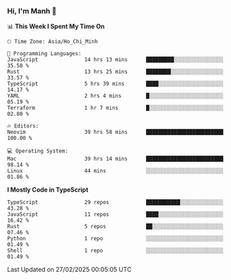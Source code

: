 ### Hi, I'm Manh 👋

<!--START_SECTION:waka-->
📊 **This Week I Spent My Time On** 

```text
🕑︎ Time Zone: Asia/Ho_Chi_Minh

💬 Programming Languages: 
JavaScript               14 hrs 13 mins      █████████░░░░░░░░░░░░░░░░   35.58 % 
Rust                     13 hrs 25 mins      ████████░░░░░░░░░░░░░░░░░   33.57 % 
TypeScript               5 hrs 39 mins       ████░░░░░░░░░░░░░░░░░░░░░   14.17 % 
YAML                     2 hrs 4 mins        █░░░░░░░░░░░░░░░░░░░░░░░░   05.19 % 
Terraform                1 hr 7 mins         █░░░░░░░░░░░░░░░░░░░░░░░░   02.80 % 

🔥 Editors: 
Neovim                   39 hrs 58 mins      █████████████████████████   100.00 % 

💻 Operating System: 
Mac                      39 hrs 14 mins      █████████████████████████   98.14 % 
Linux                    44 mins             ░░░░░░░░░░░░░░░░░░░░░░░░░   01.86 % 
```

**I Mostly Code in TypeScript** 

```text
TypeScript               29 repos            ███████████░░░░░░░░░░░░░░   43.28 % 
JavaScript               11 repos            ████░░░░░░░░░░░░░░░░░░░░░   16.42 % 
Rust                     5 repos             ██░░░░░░░░░░░░░░░░░░░░░░░   07.46 % 
Python                   1 repo              ░░░░░░░░░░░░░░░░░░░░░░░░░   01.49 % 
Shell                    1 repo              ░░░░░░░░░░░░░░░░░░░░░░░░░   01.49 % 
```




 Last Updated on 27/02/2025 00:05:05 UTC
<!--END_SECTION:waka-->
